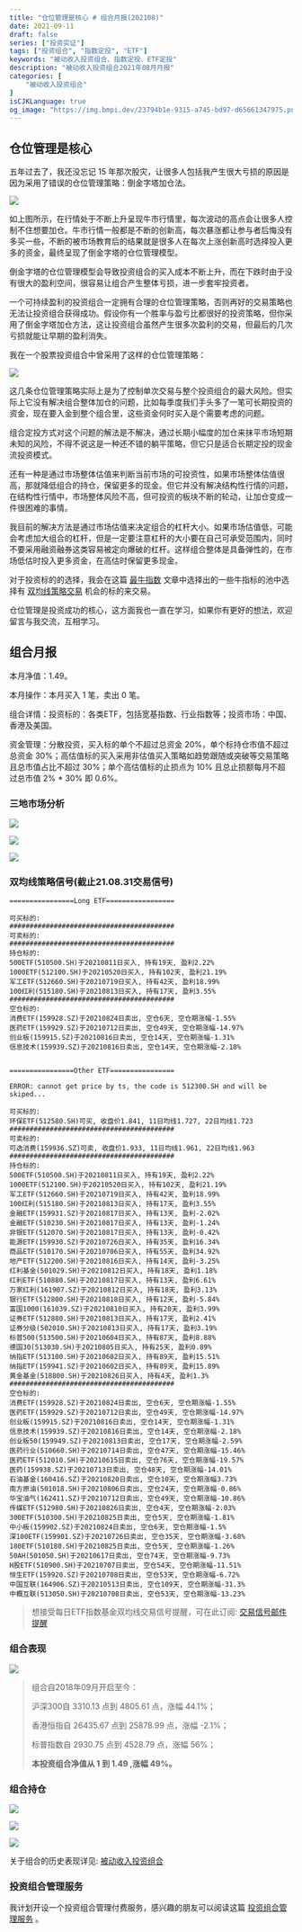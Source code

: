 ```yaml
---
title: "仓位管理是核心 # 组合月报(202108)"
date: 2021-09-11
draft: false
series: ["投资实证"]
tags: ["投资组合", "指数定投", "ETF"]
keywords: "被动收入投资组合、指数定投、ETF定投"
description: "被动收入投资组合2021年08月月报"
categories: [
    "被动收入投资组合"
]
isCJKLanguage: true
og_image: "https://img.bmpi.dev/23794b1e-9315-a745-bd97-d65661347975.png"
---
```


## 仓位管理是核心

五年过去了，我还没忘记 15 年那次股灾，让很多人包括我产生很大亏损的原因是因为采用了错误的仓位管理策略：倒金字塔加仓法。

![](https://img.bmpi.dev/3253f352-4b2b-4ad8-a629-c80eb70ed3c2.png)

如上图所示，在行情处于不断上升呈现牛市行情里，每次波动的高点会让很多人控制不住想要加仓。牛市行情一般都是不断的创新高，每次暴涨都让参与者后悔没有多买一些，不断的被市场教育后的结果就是很多人在每次上涨创新高时选择投入更多的资金，最终呈现了倒金字塔的仓位管理模型。

倒金字塔的仓位管理模型会导致投资组合的买入成本不断上升，而在下跌时由于没有很大的盈利空间，很容易让组合产生整体亏损，进一步套牢投资者。

一个可持续盈利的投资组合一定拥有合理的仓位管理策略，否则再好的交易策略也无法让投资组合获得成功。假设你有一个胜率与盈亏比都很好的投资策略，但你采用了倒金字塔加仓方法，这让投资组合虽然产生很多次盈利的交易，但最后的几次亏损就能让早期的盈利消失。

我在一个股票投资组合中曾采用了这样的仓位管理策略：

![](https://img.bmpi.dev/road-to-trade.039.png)

这几条仓位管理策略实际上是为了控制单次交易与整个投资组合的最大风险。但实际上它没有解决组合整体加仓的问题，比如每季度我们手头多了一笔可长期投资的资金，现在要入金到整个组合里，这些资金何时买入是个需要考虑的问题。

组合定投方式对这个问题的解法是不解决，通过长期小幅度的加仓来抹平市场短期未知的风险，不得不说这是一种还不错的躺平策略，但它只是适合长期定投的现金流投资模式。

还有一种是通过市场整体估值来判断当前市场的可投资性，如果市场整体估值很高，那就降低组合的持仓，保留更多的现金。但它并没有解决结构性行情的问题，在结构性行情中，市场整体风险不高，但可投资的板块不断的轮动，让加仓变成一件很困难的事情。

我目前的解决方法是通过市场估值来决定组合的杠杆大小。如果市场估值低，可能会考虑加大组合的杠杆，但是一定要注意杠杆的大小要在自己可承受范围内，同时不要采用融资融券这类容易被定向爆破的杠杆。这样组合整体是具备弹性的，在市场低估时投入更多资金，在高估时保留更多现金。

对于投资标的的选择，我会在这篇 [最牛指数](/money/passive-income-protfolio/202106/) 文章中选择出的一些牛指标的池中选择有 [双均线策略交易](/money/passive-income-protfolio/202008/) 机会的标的来交易。

仓位管理是投资成功的核心，这方面我也一直在学习，如果你有更好的想法，欢迎留言与我交流，互相学习。

## 组合月报

本月净值：1.49。

本月操作：本月买入 1 笔，卖出 0 笔。

组合详情：投资标的：各类ETF，包括宽基指数、行业指数等；投资市场：中国、香港及美国。

资金管理：分散投资，买入标的单个不超过总资金 20%，单个标持仓市值不超过总资金 30%；高估值标的买入采用非估值买入策略如趋势跟随或突破等交易策略且总市值占比不超过 30%；单个高估值标的止损点为 10% 且总止损额每月不超过总市值 2% * 30% 即 0.6%。

### 三地市场分析

![](https://img.bmpi.dev/b554372c-6a20-e13e-2990-6e3dec62c46e.png)

![](https://img.bmpi.dev/84e55332-9910-58a3-b5f8-e4b8fa017ed3.png)

![](https://img.bmpi.dev/40dd9a4d-cdf1-9eb9-9da4-11434fbf117d.png)

### 双均线策略信号(截止21.08.31交易信号)

```text
================Long ETF=================

可买标的:
#########################################
可卖标的:
#########################################
持仓标的:
500ETF(510500.SH)于20210811日买入, 持有19天, 盈利2.22%
1000ETF(512100.SH)于20210520日买入, 持有102天, 盈利21.19%
军工ETF(512660.SH)于20210719日买入, 持有42天, 盈利18.99%
100红利(515180.SH)于20210813日买入, 持有17天, 盈利3.55%
#########################################
空仓标的:
消费ETF(159928.SZ)于20210824日卖出, 空仓6天, 空仓期涨幅-1.55%
医药ETF(159929.SZ)于20210712日卖出, 空仓49天, 空仓期涨幅-14.97%
创业板(159915.SZ)于20210816日卖出, 空仓14天, 空仓期涨幅-1.31%
信息技术(159939.SZ)于20210816日卖出, 空仓14天, 空仓期涨幅-2.18%


================Other ETF================

ERROR: cannot get price by ts, the code is 512300.SH and will be skiped...

可买标的:
环保ETF(512580.SH)可买, 收盘价1.841, 11日均线1.727, 22日均线1.723
#########################################
可卖标的:
可选消费(159936.SZ)可卖, 收盘价1.933, 11日均线1.961, 22日均线1.963
#########################################
持仓标的:
500ETF(510500.SH)于20210811日买入, 持有19天, 盈利2.22%
1000ETF(512100.SH)于20210520日买入, 持有102天, 盈利21.19%
军工ETF(512660.SH)于20210719日买入, 持有42天, 盈利18.99%
100红利(515180.SH)于20210813日买入, 持有17天, 盈利3.55%
金融ETF(159931.SZ)于20210817日买入, 持有13天, 盈利-2.02%
金融ETF(510230.SH)于20210817日买入, 持有13天, 盈利-1.24%
非银ETF(512070.SH)于20210817日买入, 持有13天, 盈利-0.42%
能源ETF(159930.SZ)于20210726日买入, 持有35天, 盈利16.34%
商品ETF(510170.SH)于20210706日买入, 持有55天, 盈利34.92%
地产ETF(512200.SH)于20210816日买入, 持有14天, 盈利-3.25%
红利基金(501029.SH)于20210812日买入, 持有18天, 盈利1.18%
红利ETF(510880.SH)于20210817日买入, 持有13天, 盈利6.61%
万家红利(161907.SZ)于20210812日买入, 持有18天, 盈利3.13%
银行ETF(512800.SH)于20210818日买入, 持有12天, 盈利-5.84%
富国1000(161039.SZ)于20210810日买入, 持有20天, 盈利3.99%
证券ETF(512880.SH)于20210813日买入, 持有17天, 盈利2.41%
证券分级(502010.SH)于20210813日买入, 持有17天, 盈利3.19%
标普500(513500.SH)于20210604日买入, 持有87天, 盈利8.88%
德国30(513030.SH)于20210805日买入, 持有25天, 盈利0.89%
纳指ETF(513100.SH)于20210602日买入, 持有89天, 盈利15.51%
纳指ETF(159941.SZ)于20210602日买入, 持有89天, 盈利15.89%
黄金基金(518800.SH)于20210826日买入, 持有4天, 盈利1.3%
#########################################
空仓标的:
消费ETF(159928.SZ)于20210824日卖出, 空仓6天, 空仓期涨幅-1.55%
医药ETF(159929.SZ)于20210712日卖出, 空仓49天, 空仓期涨幅-14.97%
创业板(159915.SZ)于20210816日卖出, 空仓14天, 空仓期涨幅-1.31%
信息技术(159939.SZ)于20210816日卖出, 空仓14天, 空仓期涨幅-2.18%
创业板50(159949.SZ)于20210813日卖出, 空仓17天, 空仓期涨幅-2.59%
医药行业(510660.SH)于20210714日卖出, 空仓47天, 空仓期涨幅-15.46%
医药ETF(512010.SH)于20210615日卖出, 空仓76天, 空仓期涨幅-19.57%
医药(159938.SZ)于20210713日卖出, 空仓48天, 空仓期涨幅-14.01%
石油基金(160416.SZ)于20210820日卖出, 空仓10天, 空仓期涨幅3.73%
南方原油(501018.SH)于20210806日卖出, 空仓24天, 空仓期涨幅-0.86%
华宝油气(162411.SZ)于20210712日卖出, 空仓49天, 空仓期涨幅-10.86%
传媒ETF(512980.SH)于20210826日卖出, 空仓4天, 空仓期涨幅-2.03%
300ETF(510300.SH)于20210825日卖出, 空仓5天, 空仓期涨幅-1.81%
中小板(159902.SZ)于20210824日卖出, 空仓6天, 空仓期涨幅-1.5%
深100ETF(159901.SZ)于20210726日卖出, 空仓35天, 空仓期涨幅-3.68%
180ETF(510180.SH)于20210825日卖出, 空仓5天, 空仓期涨幅-1.26%
50AH(501050.SH)于20210617日卖出, 空仓74天, 空仓期涨幅-9.73%
H股ETF(510900.SH)于20210707日卖出, 空仓54天, 空仓期涨幅-11.51%
恒生ETF(159920.SZ)于20210708日卖出, 空仓53天, 空仓期涨幅-6.72%
中国互联(164906.SZ)于20210513日卖出, 空仓109天, 空仓期涨幅-31.3%
中概互联(513050.SH)于20210708日卖出, 空仓53天, 空仓期涨幅-13.23%
```

> 想接受每日ETF指数基金双均线交易信号提醒，可在此订阅: [交易信号邮件提醒](https://money.bmpi.dev/)

### 组合表现

![](https://img.bmpi.dev/23794b1e-9315-a745-bd97-d65661347975.png)

> 组合自2018年09月开启至今：
> 
> 沪深300自 3310.13 点到 4805.61 点，涨幅 44.1%；
> 
> 香港恒指自 26435.67 点到 25878.99 点，涨幅 -2.1%；
> 
> 标普指数自 2930.75 点到 4528.79 点，涨幅 56%；
> 
> **本投资组合净值从 1 到 1.49 ,涨幅 49%。**

### 组合持仓

![](https://img.bmpi.dev/2645a49a-3570-706d-9d18-eff99d24eed5.png)

![](https://img.bmpi.dev/2041b4c8-dd6a-c0a7-b6b2-8ec0aac1f814.png)

![](https://img.bmpi.dev/b5af1340-9357-ea78-6381-5f33ee837eb1.png)

关于组合的历史表现详见: [被动收入投资组合](https://www.notion.so/mdw/e0ed086e701a4d0aaa4839d2c7aa62ea)

### 投资组合管理服务

我计划开设一个投资组合管理付费服务，感兴趣的朋友可以阅读这篇 [投资组合管理服务](/invest/) 。
